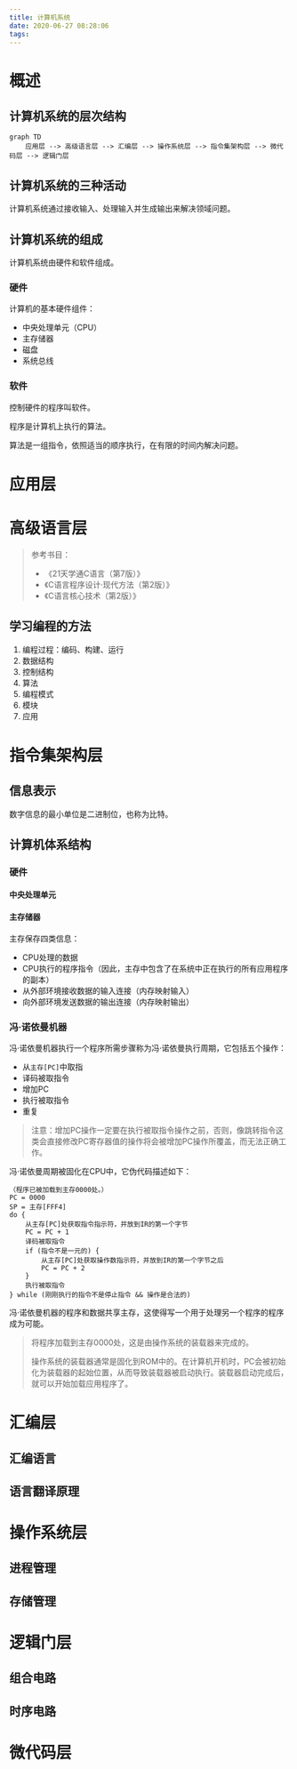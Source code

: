 ```yaml
---
title: 计算机系统
date: 2020-06-27 08:28:06
tags:
---
```


# 概述

## 计算机系统的层次结构

```mermaid
graph TD
    应用层 --> 高级语言层 --> 汇编层 --> 操作系统层 --> 指令集架构层 --> 微代码层 --> 逻辑门层
```

## 计算机系统的三种活动

计算机系统通过接收输入、处理输入并生成输出来解决领域问题。

## 计算机系统的组成

计算机系统由硬件和软件组成。

### 硬件

计算机的基本硬件组件：

- 中央处理单元（CPU）
- 主存储器
- 磁盘
- 系统总线

### 软件

控制硬件的程序叫软件。

程序是计算机上执行的算法。

算法是一组指令，依照适当的顺序执行，在有限的时间内解决问题。

# 应用层

# 高级语言层

> 参考书目：
>
> - 《21天学通C语言（第7版）》
> - 《C语言程序设计·现代方法（第2版）》
> - 《C语言核心技术（第2版）》

## 学习编程的方法

1. 编程过程：编码、构建、运行
2. 数据结构
3. 控制结构
4. 算法
5. 编程模式
6. 模块
7. 应用

# 指令集架构层

## 信息表示

数字信息的最小单位是二进制位，也称为比特。

## 计算机体系结构

### 硬件

#### 中央处理单元

#### 主存储器

主存保存四类信息：

- CPU处理的数据
- CPU执行的程序指令（因此，主存中包含了在系统中正在执行的所有应用程序的副本）
- 从外部环境接收数据的输入连接（内存映射输入）
- 向外部环境发送数据的输出连接（内存映射输出）

### 冯·诺依曼机器

冯·诺依曼机器执行一个程序所需步骤称为冯·诺依曼执行周期，它包括五个操作：

- 从`主存[PC]`中取指
- 译码被取指令
- 增加PC
- 执行被取指令
- 重复

> 注意：增加PC操作一定要在执行被取指令操作之前，否则，像跳转指令这类会直接修改PC寄存器值的操作将会被增加PC操作所覆盖，而无法正确工作。

冯·诺依曼周期被固化在CPU中，它伪代码描述如下：

```
（程序已被加载到主存0000处。）
PC = 0000
SP = 主存[FFF4]
do {
	从主存[PC]处获取指令指示符，并放到IR的第一个字节
	PC = PC + 1
	译码被取指令
	if (指令不是一元的) {
		从主存[PC]处获取操作数指示符，并放到IR的第一个字节之后
		PC = PC + 2
	}
	执行被取指令
} while (刚刚执行的指令不是停止指令 && 操作是合法的)
```

冯·诺依曼机器的程序和数据共享主存，这使得写一个用于处理另一个程序的程序成为可能。

> 将程序加载到主存0000处，这是由操作系统的装载器来完成的。
>
> 操作系统的装载器通常是固化到ROM中的。在计算机开机时，PC会被初始化为装载器的起始位置，从而导致装载器被启动执行。装载器启动完成后，就可以开始加载应用程序了。

# 汇编层

## 汇编语言

## 语言翻译原理

# 操作系统层

## 进程管理

## 存储管理

# 逻辑门层

## 组合电路

## 时序电路

# 微代码层